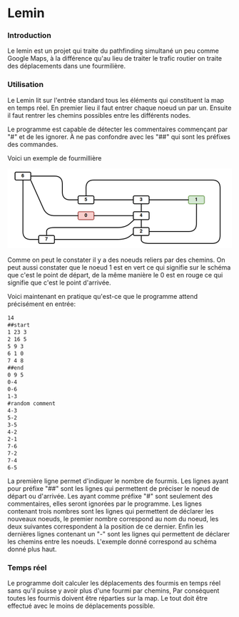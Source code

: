 # Lemin

### Introduction

Le lemin est un projet qui traite du pathfinding simultané un peu comme Google Maps, à la différence qu'au lieu de traiter le trafic routier on traite des déplacements dans une fourmilière.



### Utilisation

Le Lemin lit sur l'entrée standard tous les éléments qui constituent la map en temps réel. En premier lieu il faut entrer chaque noeud un par un. Ensuite il faut rentrer les chemins possibles entre les différents nodes.

Le programme est capable de détecter les commentaires commençant par "#" et de les ignorer. À ne pas confondre avec les "##"  qui sont les préfixes des commandes.&#x20;

Voici un exemple de fourmillière

![](.gitbook/assets/image.png)

Comme on peut le constater il y a des noeuds reliers par des chemins. On peut aussi constater que le noeud 1 est en vert ce qui signifie sur le schéma que c'est le point de départ, de la même manière le 0 est en rouge ce qui signifie que c'est le point d'arrivée.

Voici maintenant en pratique qu'est-ce que le programme attend précisément en entrée:

```
14
##start
1 23 3
2 16 5
5 9 3
6 1 0
7 4 8
##end
0 9 5
0-4
0-6
1-3
#random comment
4-3
5-2
3-5
4-2
2-1
7-6
7-2
7-4
6-5
```

La première ligne permet d'indiquer le nombre de fourmis. Les lignes ayant pour préfixe "##" sont les lignes qui permettent de préciser le noeud de départ ou d'arrivée. Les ayant comme préfixe "#" sont seulement des commentaires, elles seront ignorées par le programme. Les lignes contenant trois nombres sont les lignes qui permettent de déclarer les nouveaux noeuds, le premier nombre correspond au nom du noeud, les deux suivantes correspondent à la position de ce dernier. Enfin les dernières lignes contenant un "-" sont les lignes qui permettent de déclarer les chemins entre les noeuds. L'exemple donné correspond au schéma donné plus haut.

### Temps réel

Le programme doit calculer les déplacements des fourmis en temps réel sans qu'il puisse y avoir plus d'une fourmi par chemins, Par conséquent toutes les fourmis doivent être réparties sur la map. Le tout doit être effectué avec le moins de déplacements possible.
